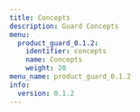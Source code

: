 ```yaml
---
title: Concepts
description: Guard Concepts
menu:
  product_guard_0.1.2:
    identifier: concepts
    name: Concepts
    weight: 20
menu_name: product_guard_0.1.2
info:
  version: 0.1.2
---
```


